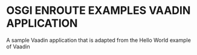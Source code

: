 # OSGI ENROUTE EXAMPLES VAADIN APPLICATION

A sample Vaadin application that is adapted from the Hello World example of Vaadin




